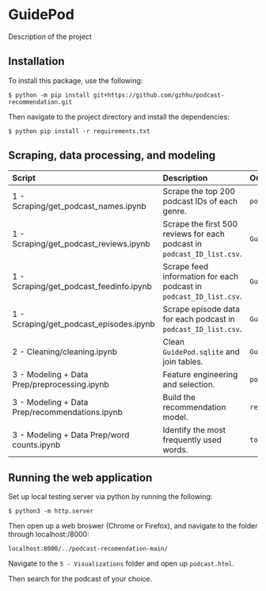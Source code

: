 # GuidePod

Description of the project

## Installation

To install this package, use the following:

`$ python -m pip install git+https://github.com/gzhhu/podcast-recommendation.git`

Then navigate to the project directory and install the dependencies: 

`$ python pip install -r requirements.txt `

## Scraping, data processing, and modeling

Script | Description | Output
:----- | :---- | :------
1 - Scraping/get_podcast_names.ipynb   | Scrape the top 200 podcast IDs of each genre. | `podcast_ID_list.csv`
1 - Scraping/get_podcast_reviews.ipynb   | Scrape the first 500 reviews for each podcast in `podcast_ID_list.csv`. | `GuidePod.sqlite`
1 - Scraping/get_podcast_feedinfo.ipynb   | Scrape feed information for each podcast in `podcast_ID_list.csv`. | `GuidePod.sqlite`
1 - Scraping/get_podcast_episodes.ipynb   | Scrape episode data for each podcast in `podcast_ID_list.csv`. | `GuidePod.sqlite`
2 - Cleaning/cleaning.ipynb   | Clean `GuidePod.sqlite` and join tables. | `GuidePod_clean.sqlite`
3 - Modeling + Data Prep/preprocessing.ipynb   | Feature engineering and selection. | `podcast.csv`
3 - Modeling + Data Prep/recommendations.ipynb   | Build the recommendation model. | `recommendations_top10.json`
3 - Modeling + Data Prep/word counts.ipynb   | Identify the most frequently used words. | `top100_words.json`

## Running the web application

Set up local testing server via python by running the following:

`$ python3 -m http.server`

Then open up a web broswer (Chrome or Firefox), and navigate to the folder through localhost:/8000:

`localhost:8000/../podcast-recomendation-main/`

Navigate to the `5 - Visualizations` folder and open up `podcast.html`.

Then search for the podcast of your choice.
